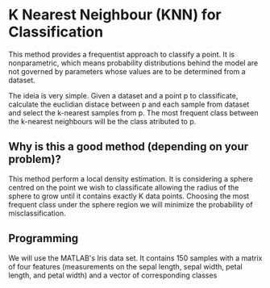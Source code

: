 # K Nearest Neighbour (KNN) for Classification

 This method provides a frequentist approach to classify a point. It is nonparametric, which means probability distributions behind the model are not governed by parameters whose values are to be determined from a dataset.

 The ideia is very simple. Given a dataset and a point p to classificate, calculate the euclidian distace between p and each sample from dataset and select the k-nearest samples from p. The most frequent class between the k-nearest neighbours will be the class atributed to p.

 ## Why is this a good method (depending on your problem)?

This method perform a local density estimation. It is considering a sphere centred on the point we wish to classificate allowing the radius of the sphere to grow until it contains exactly K data points. Choosing the most frequent class under the sphere region we will minimize the probability of misclassification. 

## Programming

We will use the MATLAB's Iris data set. It contains 150 samples with a matrix of four features (measurements on the sepal length, sepal width, petal length, and petal width) and a vector of corresponding classes

